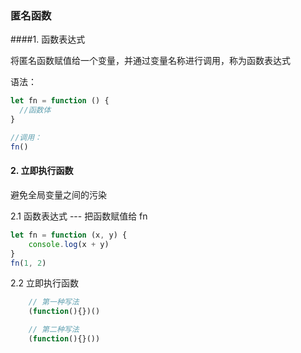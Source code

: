 ### 匿名函数

####1. 函数表达式

将匿名函数赋值给一个变量，并通过变量名称进行调用，称为函数表达式

语法：

~~~javascript
let fn = function () {
  //函数体
}

//调用：
fn()
~~~

#### 2. 立即执行函数

避免全局变量之间的污染

2.1 函数表达式 --- 把函数赋值给 fn

~~~javascript
let fn = function (x, y) {
	console.log(x + y)
}
fn(1, 2)
~~~

2.2 立即执行函数

~~~javascript
    // 第一种写法
    (function(){})()

    // 第二种写法
    (function(){}())
~~~

<!-- 防抖 截留 -->
